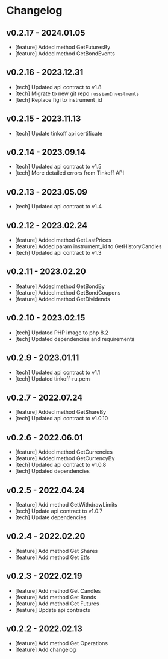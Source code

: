 # Changelog

## v0.2.17 - 2024.01.05
- [feature] Added method GetFuturesBy
- [feature] Added method GetBondEvents

## v0.2.16 - 2023.12.31
- [tech] Updated api contract to v1.8
- [tech] Migrate to new git repo `russianInvestments`
- [tech] Replace figi to instrument_id

## v0.2.15 - 2023.11.13
- [tech] Update tinkoff api certificate

## v0.2.14 - 2023.09.14
- [tech] Updated api contract to v1.5
- [tech] More detailed errors from Tinkoff API

## v0.2.13 - 2023.05.09
- [tech] Updated api contract to v1.4

## v0.2.12 - 2023.02.24
- [feature] Added method GetLastPrices
- [feature] Added param instrument_id to GetHistoryCandles
- [tech] Updated api contract to v1.3

## v0.2.11 - 2023.02.20
- [feature] Added method GetBondBy
- [feature] Added method GetBondCoupons
- [feature] Added method GetDividends

## v0.2.10 - 2023.02.15
- [tech] Updated PHP image to php 8.2
- [tech] Updated dependencies and requirements

## v0.2.9 - 2023.01.11
- [tech] Updated api contract to v1.1
- [tech] Updated tinkoff-ru.pem

## v0.2.7 - 2022.07.24
- [feature] Added method GetShareBy
- [tech] Updated api contract to v1.0.10

## v0.2.6 - 2022.06.01
- [feature] Added method GetCurrencies
- [feature] Added method GetCurrencyBy
- [tech] Updated api contract to v1.0.8
- [tech] Updated dependencies

## v0.2.5 - 2022.04.24
- [feature] Add method GetWithdrawLimits
- [tech] Update api contract to v1.0.7
- [tech] Update dependencies

## v0.2.4 - 2022.02.20
- [feature] Add method Get Shares
- [feature] Add method Get Etfs

## v0.2.3 - 2022.02.19
- [feature] Add method Get Candles
- [feature] Add method Get Bonds
- [feature] Add method Get Futures
- [feature] Update api contracts

## v0.2.2 - 2022.02.13
- [feature] Add method Get Operations
- [feature] Add changelog